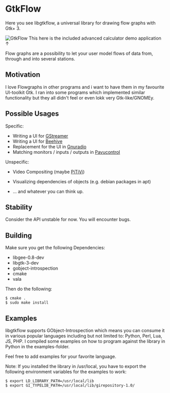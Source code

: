 GtkFlow
=======

Here you see libgtkflow, a universal library for drawing flow graphs with
Gtk+ 3.

![GtkFlow](https://i.imgur.com/BWcXGkV.png)
This here is the included advanced calculator demo application ↑

Flow graphs are a possibility to let your user model flows of data from, through
and into several stations.

Motivation
----------

I love Flowgraphs in other programs and i want to have them in my favourite
UI-toolkit Gtk. I ran into some programs which implemented similar functionality
but they all didn't feel or even lokk very Gtk-like/GNOMEy.

Possible Usages
---------------

Specific:

  * Writing a UI for [GStreamer](http://gstreamer.org)
  * Writing a UI for [Beehive](https://github.com/muesli/beehive)
  * Replacement for the UI in [Gnuradio](http://gnuradio.org)
  * Matching monitors / inputs / outputs in [Pavucontrol](http://freedesktop.org/software/pulseaudio/pavucontrol/)

Unspecific:

  * Video Compositing (maybe [PiTiVi](http://www.pitivi.org))
  * Visualizing dependencies of objects (e.g. debian packages in apt)

  * … and whatever you can think up.

Stability
-------------

Consider the API unstable for now.
You will encounter bugs.

Building
--------

Make sure you get the following Dependencies:

  * libgee-0.8-dev
  * libgtk-3-dev
  * gobject-introspection
  * cmake
  * vala

Then do the following:

```
$ cmake .
$ sudo make install
```

Examples
--------

libgtkflow supports GObject-Introspection which means you can consume it in various
popular languages including but not limited to: Python, Perl, Lua, JS, PHP.
I compiled some examples on how to program against the library in Python in the examples-folder.

Feel free to add examples for your favorite language.

Note: If you installed the library in /usr/local, you have to export the following
environment variables for the examples to work:

```
$ export LD_LIBRARY_PATH=/usr/local/lib 
$ export GI_TYPELIB_PATH=/usr/local/lib/girepository-1.0/
```
